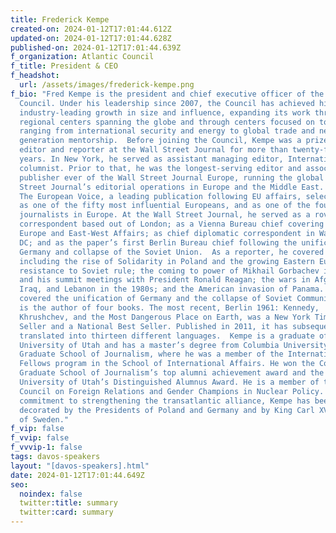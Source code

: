 ```yaml
---
title: Frederick Kempe
created-on: 2024-01-12T17:01:44.612Z
updated-on: 2024-01-12T17:01:44.628Z
published-on: 2024-01-12T17:01:44.639Z
f_organization: Atlantic Council
f_title: President & CEO
f_headshot:
  url: /assets/images/frederick-kempe.png
f_bio: "Fred Kempe is the president and chief executive officer of the Atlantic
  Council. Under his leadership since 2007, the Council has achieved historic,
  industry-leading growth in size and influence, expanding its work through
  regional centers spanning the globe and through centers focused on topics
  ranging from international security and energy to global trade and next
  generation mentorship.  Before joining the Council, Kempe was a prize-winning
  editor and reporter at the Wall Street Journal for more than twenty-five
  years. In New York, he served as assistant managing editor, International, and
  columnist. Prior to that, he was the longest-serving editor and associate
  publisher ever of the Wall Street Journal Europe, running the global Wall
  Street Journal’s editorial operations in Europe and the Middle East.  In 2002,
  The European Voice, a leading publication following EU affairs, selected Kempe
  as one of the fifty most influential Europeans, and as one of the four leading
  journalists in Europe. At the Wall Street Journal, he served as a roving
  correspondent based out of London; as a Vienna Bureau chief covering Eastern
  Europe and East-West Affairs; as chief diplomatic correspondent in Washington,
  DC; and as the paper’s first Berlin Bureau chief following the unification of
  Germany and collapse of the Soviet Union.  As a reporter, he covered events
  including the rise of Solidarity in Poland and the growing Eastern European
  resistance to Soviet rule; the coming to power of Mikhail Gorbachev in Russia
  and his summit meetings with President Ronald Reagan; the wars in Afghanistan,
  Iraq, and Lebanon in the 1980s; and the American invasion of Panama. He also
  covered the unification of Germany and the collapse of Soviet Communism.  He
  is the author of four books. The most recent, Berlin 1961: Kennedy,
  Khrushchev, and the Most Dangerous Place on Earth, was a New York Times Best
  Seller and a National Best Seller. Published in 2011, it has subsequently been
  translated into thirteen different languages.  Kempe is a graduate of the
  University of Utah and has a master’s degree from Columbia University’s
  Graduate School of Journalism, where he was a member of the International
  Fellows program in the School of International Affairs. He won the Columbia
  Graduate School of Journalism’s top alumni achievement award and the
  University of Utah’s Distinguished Alumnus Award. He is a member of the
  Council on Foreign Relations and Gender Champions in Nuclear Policy.  For his
  commitment to strengthening the transatlantic alliance, Kempe has been
  decorated by the Presidents of Poland and Germany and by King Carl XVI Gustaf
  of Sweden."
f_vip: false
f_vvip: false
f_vvvip-1: false
tags: davos-speakers
layout: "[davos-speakers].html"
date: 2024-01-12T17:01:44.649Z
seo:
  noindex: false
  twitter:title: summary
  twitter:card: summary
---
```

